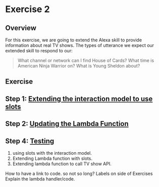 # Exercise 2

## Overview

For this exercise, we are going to extend the Alexa skill to provide information about real TV shows.
The types of utterance we expect our extended skill to respond to our:

> What channel or network can I find House of Cards?
> What time is American Ninja Warrior on?
> What is Young Sheldon about?

## Exercise

## Step 1: [Extending the interaction model to use slots](slots.md)
## Step 2: [Updating the Lambda Function](lambdaupdate.md)
## Step 4: [Testing](test2.md)

1. using slots with the interaction model.
2. Extending Lambda function with slots.
3. Extending lambda function to call TV show API.



How to have a link to code. so not so long?
Labels on side of Exercises
Explain the lambda handler/code.

